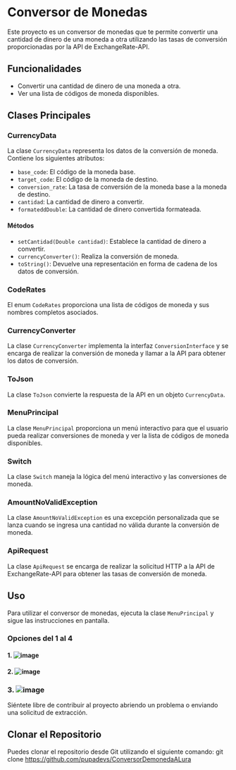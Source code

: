 # Conversor de Monedas

Este proyecto es un conversor de monedas que te permite convertir una cantidad de dinero de una moneda a otra utilizando las tasas de conversión proporcionadas por la API de ExchangeRate-API.

## Funcionalidades

- Convertir una cantidad de dinero de una moneda a otra.
- Ver una lista de códigos de moneda disponibles.

## Clases Principales

### CurrencyData

La clase `CurrencyData` representa los datos de la conversión de moneda. Contiene los siguientes atributos:

- `base_code`: El código de la moneda base.
- `target_code`: El código de la moneda de destino.
- `conversion_rate`: La tasa de conversión de la moneda base a la moneda de destino.
- `cantidad`: La cantidad de dinero a convertir.
- `formateddDouble`: La cantidad de dinero convertida formateada.

#### Métodos

- `setCantidad(Double cantidad)`: Establece la cantidad de dinero a convertir.
- `currencyConverter()`: Realiza la conversión de moneda.
- `toString()`: Devuelve una representación en forma de cadena de los datos de conversión.

### CodeRates

El enum `CodeRates` proporciona una lista de códigos de moneda y sus nombres completos asociados.

### CurrencyConverter

La clase `CurrencyConverter` implementa la interfaz `ConversionInterface` y se encarga de realizar la conversión de moneda y llamar a la API para obtener los datos de conversión.

### ToJson

La clase `ToJson` convierte la respuesta de la API en un objeto `CurrencyData`.

### MenuPrincipal

La clase `MenuPrincipal` proporciona un menú interactivo para que el usuario pueda realizar conversiones de moneda y ver la lista de códigos de moneda disponibles.

### Switch

La clase `Switch` maneja la lógica del menú interactivo y las conversiones de moneda.

### AmountNoValidException

La clase `AmountNoValidException` es una excepción personalizada que se lanza cuando se ingresa una cantidad no válida durante la conversión de moneda.

### ApiRequest

La clase `ApiRequest` se encarga de realizar la solicitud HTTP a la API de ExchangeRate-API para obtener las tasas de conversión de moneda.

## Uso

Para utilizar el conversor de monedas, ejecuta la clase `MenuPrincipal` y sigue las instrucciones en pantalla.

### Opciones del 1 al 4
#### 1. ![image](https://github.com/pupadevs/ConversorDemonedaALura/assets/121895258/f02ae90f-2712-4178-a44b-93bf10ea9b9f)

#### 2. ![image](https://github.com/pupadevs/ConversorDemonedaALura/assets/121895258/c07ca32a-1919-44dd-9ffc-6ff3e92a622b)

### 3. ![image](https://github.com/pupadevs/ConversorDemonedaALura/assets/121895258/b7e50eeb-2139-4888-bce1-d61550b38195)





Siéntete libre de contribuir al proyecto abriendo un problema o enviando una solicitud de extracción.

## Clonar el Repositorio

Puedes clonar el repositorio desde Git utilizando el siguiente comando:
git clone https://github.com/pupadevs/ConversorDemonedaALura



